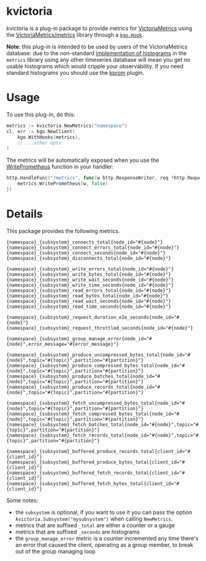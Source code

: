 # kvictoria

kvictoria is a plug-in package to provide metrics for [VictoriaMetrics](https://victoriametrics.com/) using the [VictoriaMetrics/metrics](https://github.com/VictoriaMetrics/metrics) library through a
[`kgo.Hook`](https://pkg.go.dev/github.com/twmb/franz-go/pkg/kgo#Hook).

__Note__: this plug-in is intended to be used by users of the VictoriaMetrics database: due to the non-standard [implementation of histograms](https://pkg.go.dev/github.com/VictoriaMetrics/metrics#Histogram) in the `metrics` library using any other timeseries database will mean you get no usable histograms which would cripple your observability. If you need standard histograms you should use the [kprom](../kprom/README.md) plugin.

# Usage

To use this plug-in, do this:

```go
metrics := kvictoria.NewMetrics("namespace")
cl, err := kgo.NewClient(
	kgo.WithHooks(metrics),
	// ...other opts
)
```

The metrics will be automatically exposed when you use the [WritePrometheus](https://pkg.go.dev/github.com/VictoriaMetrics/metrics#WritePrometheus) function in your handler:
```go
http.HandleFunc("/metrics", func(w http.ResponseWriter, req *http.Request) {
    metrics.WritePrometheus(w, false)
})
```

# Details

This package provides the following metrics.

```
{namespace}_{subsystem}_connects_total{node_id="#{node}"}
{namespace}_{subsystem}_connect_errors_total{node_id="#{node}"}
{namespace}_{subsystem}_connect_seconds{node_id="#{node}"}
{namespace}_{subsystem}_disconnects_total{node_id="#{node}"}

{namespace}_{subsystem}_write_errors_total{node_id="#{node}"}
{namespace}_{subsystem}_write_bytes_total{node_id="#{node}"}
{namespace}_{subsystem}_write_wait_seconds{node_id="#{node}"}
{namespace}_{subsystem}_write_time_seconds{node_id="#{node}"}
{namespace}_{subsystem}_read_errors_total{node_id="#{node}"}
{namespace}_{subsystem}_read_bytes_total{node_id="#{node}"}
{namespace}_{subsystem}_read_wait_seconds{node_id="#{node}"}
{namespace}_{subsystem}_read_time_seconds{node_id="#{node}"}

{namespace}_{subsystem}_request_duration_e2e_seconds{node_id="#{node}"}
{namespace}_{subsystem}_request_throttled_seconds{node_id="#{node}"}

{namespace}_{subsystem}_group_manage_error{node_id="#{node}",error_message="#{error_message}"}

{namespace}_{subsystem}_produce_uncompressed_bytes_total{node_id="#{node}",topic="#{topic}",partition="#{partition}"}
{namespace}_{subsystem}_produce_compressed_bytes_total{node_id="#{node}",topic="#{topic}",partition="#{partition}"}
{namespace}_{subsystem}_produce_batches_total{node_id="#{node}",topic="#{topic}",partition="#{partition}"}
{namespace}_{subsystem}_produce_records_total{node_id="#{node}",topic="#{topic}",partition="#{partition}"}

{namespace}_{subsystem}_fetch_uncompressed_bytes_total{node_id="#{node}",topic="#{topic}",partition="#{partition}"}
{namespace}_{subsystem}_fetch_compressed_bytes_total{node_id="#{node}",topic="#{topic}",partition="#{partition}"}
{namespace}_{subsystem}_fetch_batches_total{node_id="#{node}",topic="#{topic}",partition="#{partition}"}
{namespace}_{subsystem}_fetch_records_total{node_id="#{node}",topic="#{topic}",partition="#{partition}"}

{namespace}_{subsystem}_buffered_produce_records_total{client_id="#{client_id}"}
{namespace}_{subsystem}_buffered_produce_bytes_total{client_id="#{client_id}"}
{namespace}_{subsystem}_buffered_fetch_records_total{client_id="#{client_id}"}
{namespace}_{subsystem}_buffered_fetch_bytes_total{client_id="#{client_id}"}
```

Some notes:
* the `subsystem` is optional, if you want to use it you can pass the option `kvictoria.Subsystem("mysubsystem")` when calling `NewMetrics`.
* metrics that are suffixed `_total` are either a counter or a gauge
* metrics that are suffixed `_seconds` are histograms
* the `group_manage_error` metric is a counter incremented any time there's an error that caused the client, operating as a group member, to break out of the group managing loop
